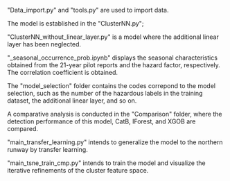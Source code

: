 "Data_import.py" and "tools.py" are used to import data.

The model is established in the "ClusterNN.py";

"ClusterNN_without_linear_layer.py" is a model where the additional linear layer has been neglected.

"_seasonal_occurrence_prob.ipynb" displays the seasonal characteristics obtained from the 21-year pilot reports and the hazard factor, respectively. The correlation coefficient is obtained.

The "model_selection" folder contains the codes correpond to the model selection, such as the number of the hazardous labels in the training dataset, the additional linear layer, and so on.

A comparative analysis is conducted in the "Comparison" folder, where the detection performance of this model, CatB, IForest, and XGOB are compared.

"main_transfer_learning.py" intends to generalize the model to the northern runway by transfer learning.

"main_tsne_train_cmp.py" intends to train the model and visualize the iterative refinements of the cluster feature space.
